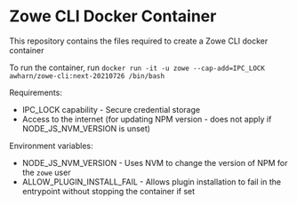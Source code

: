 # Zowe CLI Docker Container

This repository contains the files required to create a Zowe CLI docker container

To run the container, run `docker run -it -u zowe --cap-add=IPC_LOCK awharn/zowe-cli:next-20210726 /bin/bash`

Requirements:

- IPC_LOCK capability - Secure credential storage
- Access to the internet (for updating NPM version - does not apply if NODE_JS_NVM_VERSION is unset)

Environment variables:

- NODE_JS_NVM_VERSION - Uses NVM to change the version of NPM for the `zowe` user
- ALLOW_PLUGIN_INSTALL_FAIL - Allows plugin installation to fail in the entrypoint without stopping the container if set